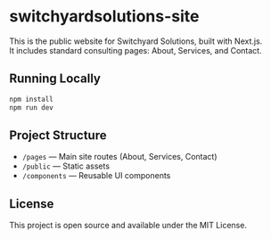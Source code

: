 # switchyardsolutions-site

This is the public website for Switchyard Solutions, built with Next.js.  
It includes standard consulting pages: About, Services, and Contact.

## Running Locally

```bash
npm install
npm run dev
```

## Project Structure

- `/pages` — Main site routes (About, Services, Contact)
- `/public` — Static assets
- `/components` — Reusable UI components

## License

This project is open source and available under the MIT License.